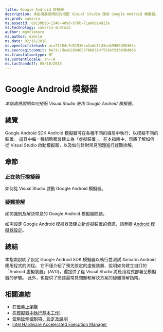 ```yaml
---
title: Google Android 模擬器
description: 本指南將說明如何搭配 Visual Studio 使用 Google Android 模擬器。
ms.prod: xamarin
ms.assetid: 8913bb90-1340-409d-b7bb-71a06914923a
ms.technology: xamarin-android
author: mgmclemore
ms.author: mamcle
ms.date: 02/16/2018
ms.openlocfilehash: aca71284c7d51936ce2addf143edb9980d9536fc
ms.sourcegitcommit: 0a72c7dea020b965378b6314f558bf5360dbd066
ms.translationtype: HT
ms.contentlocale: zh-TW
ms.lasthandoff: 05/10/2018
---
```

# <a name="google-android-emulator"></a>Google Android 模擬器

_本指南將說明如何搭配 Visual Studio 使用 Google Android 模擬器。_


## <a name="overview"></a>總覽

Google Android SDK Android 模擬器可在各種不同的組態中執行，以模擬不同的裝置。 這其中每一種組態都會建立為「虛擬裝置」。 在本指南中，您將了解如何從 Visual Studio 啟動模擬器，以及如何針對常見問題進行疑難排解。


## <a name="sections"></a>章節

### <a name="running-the-emulatorandroiddeploy-testdebuggingandroid-sdk-emulatorrunning-the-emulatormd"></a>[正在執行模擬器](~/android/deploy-test/debugging/android-sdk-emulator/running-the-emulator.md)

如何從 Visual Studio 啟動 Google Android 模擬器。

### <a name="troubleshootingandroiddeploy-testdebuggingandroid-sdk-emulatortroubleshootingmd"></a>[疑難排解](~/android/deploy-test/debugging/android-sdk-emulator/troubleshooting.md)

如何識別及解決常見的 Google Android 模擬器問題。

如需設定 Google Android 模擬器及建立新虛擬裝置的資訊，請參閱 [Android 模擬器設定](~/android/get-started/installation/android-emulator/index.md)。



## <a name="summary"></a>總結

本指南說明了設定 Google Android SDK 模擬器以執行並測試 Xamarin.Android 應用程式的流程。 它不僅介紹了預先設定的虛擬裝置、說明如何建立自訂的「Android 虛擬裝置」(AVD)，還提供了從 Visual Studio 將應用程式部署至模擬器的步驟。 此外，也提供了簡述最常見問題和解決方案的疑難排解指南。



## <a name="related-links"></a>相關連結

- [在螢幕上瀏覽](https://developer.android.com/studio/run/emulator.html#navigate)
- [在模擬器中執行基本工作](https://developer.android.com/studio/run/emulator.html#tasks))
- [使用延伸控制項、設定及說明](https://developer.android.com/studio/run/emulator.html#extended)
- [Intel Hardware Accelerated Execution Manager](https://software.intel.com/en-us/android/articles/intel-hardware-accelerated-execution-manager)

